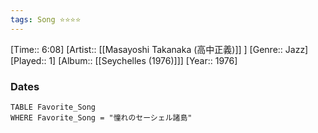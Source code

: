 ```yaml
---
tags: Song ⭐⭐⭐⭐ 
---
```

[Time:: 6:08]
[Artist:: [[Masayoshi Takanaka (高中正義)]] ]
[Genre:: Jazz]
[Played:: 1]
[Album:: [[Seychelles (1976)]]]
[Year:: 1976]
### Dates
````dataview
TABLE Favorite_Song
WHERE Favorite_Song = "憧れのセーシェル諸島"
````